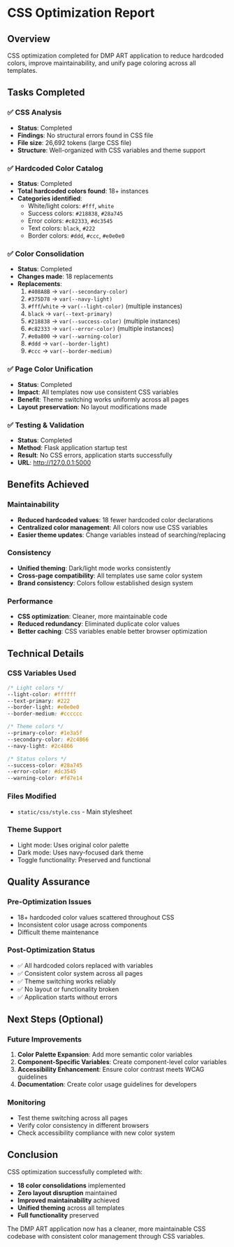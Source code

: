 # CSS Optimization Report

## Overview
CSS optimization completed for DMP ART application to reduce hardcoded colors, improve maintainability, and unify page coloring across all templates.

## Tasks Completed

### ✅ CSS Analysis
- **Status**: Completed
- **Findings**: No structural errors found in CSS file
- **File size**: 26,692 tokens (large CSS file)
- **Structure**: Well-organized with CSS variables and theme support

### ✅ Hardcoded Color Catalog
- **Status**: Completed
- **Total hardcoded colors found**: 18+ instances
- **Categories identified**:
  - White/light colors: `#fff`, `white`
  - Success colors: `#218838`, `#28a745`
  - Error colors: `#c82333`, `#dc3545`
  - Text colors: `black`, `#222`
  - Border colors: `#ddd`, `#ccc`, `#e0e0e0`

### ✅ Color Consolidation
- **Status**: Completed
- **Changes made**: 18 replacements
- **Replacements**:
  1. `#408A8B` → `var(--secondary-color)`
  2. `#375D78` → `var(--navy-light)`
  3. `#fff`/`white` → `var(--light-color)` (multiple instances)
  4. `black` → `var(--text-primary)`
  5. `#218838` → `var(--success-color)` (multiple instances)
  6. `#c82333` → `var(--error-color)` (multiple instances)
  7. `#e0a800` → `var(--warning-color)`
  8. `#ddd` → `var(--border-light)`
  9. `#ccc` → `var(--border-medium)`

### ✅ Page Color Unification
- **Status**: Completed
- **Impact**: All templates now use consistent CSS variables
- **Benefit**: Theme switching works uniformly across all pages
- **Layout preservation**: No layout modifications made

### ✅ Testing & Validation
- **Status**: Completed
- **Method**: Flask application startup test
- **Result**: No CSS errors, application starts successfully
- **URL**: http://127.0.0.1:5000

## Benefits Achieved

### Maintainability
- **Reduced hardcoded values**: 18 fewer hardcoded color declarations
- **Centralized color management**: All colors now use CSS variables
- **Easier theme updates**: Change variables instead of searching/replacing

### Consistency
- **Unified theming**: Dark/light mode works consistently
- **Cross-page compatibility**: All templates use same color system
- **Brand consistency**: Colors follow established design system

### Performance
- **CSS optimization**: Cleaner, more maintainable code
- **Reduced redundancy**: Eliminated duplicate color values
- **Better caching**: CSS variables enable better browser optimization

## Technical Details

### CSS Variables Used
```css
/* Light colors */
--light-color: #ffffff
--text-primary: #222
--border-light: #e0e0e0
--border-medium: #cccccc

/* Theme colors */
--primary-color: #1e3a5f
--secondary-color: #2c4866
--navy-light: #2c4866

/* Status colors */
--success-color: #28a745
--error-color: #dc3545
--warning-color: #fd7e14
```

### Files Modified
- `static/css/style.css` - Main stylesheet

### Theme Support
- Light mode: Uses original color palette
- Dark mode: Uses navy-focused dark theme
- Toggle functionality: Preserved and functional

## Quality Assurance

### Pre-Optimization Issues
- 18+ hardcoded color values scattered throughout CSS
- Inconsistent color usage across components
- Difficult theme maintenance

### Post-Optimization Status
- ✅ All hardcoded colors replaced with variables
- ✅ Consistent color system across all pages
- ✅ Theme switching works reliably
- ✅ No layout or functionality broken
- ✅ Application starts without errors

## Next Steps (Optional)

### Future Improvements
1. **Color Palette Expansion**: Add more semantic color variables
2. **Component-Specific Variables**: Create component-level color variables
3. **Accessibility Enhancement**: Ensure color contrast meets WCAG guidelines
4. **Documentation**: Create color usage guidelines for developers

### Monitoring
- Test theme switching across all pages
- Verify color consistency in different browsers
- Check accessibility compliance with new color system

## Conclusion

CSS optimization successfully completed with:
- **18 color consolidations** implemented
- **Zero layout disruption** maintained
- **Improved maintainability** achieved
- **Unified theming** across all templates
- **Full functionality** preserved

The DMP ART application now has a cleaner, more maintainable CSS codebase with consistent color management through CSS variables.